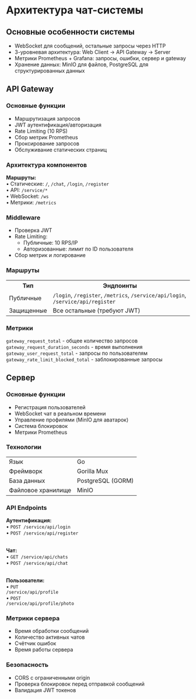 <h1>Архитектура чат-системы</h1>

<div class="container">
<h2>Основные особенности системы</h2>
<ul>
<li>WebSocket для сообщений, остальные запросы через HTTP</li>
<li>3-уровневая архитектура: Web Client → API Gateway → Server</li>
<li>Метрики Prometheus + Grafana: запросы, ошибки, сервер и gateway</li>
<li>Хранение данных: MinIO для файлов, PostgreSQL для структурированных данных</li>
</ul>
</div>

<h2>API Gateway</h2>

<div class="container">
<h3>Основные функции</h3>
<ul>
<li>Маршрутизация запросов</li>
<li>JWT аутентификация/авторизация</li>
<li>Rate Limiting (10 RPS)</li>
<li>Сбор метрик Prometheus</li>
<li>Проксирование запросов</li>
<li>Обслуживание статических страниц</li>
</ul>

<h3>Архитектура компонентов</h3>
<div class="endpoint">
<strong>Маршруты:</strong><br>
• Статические: <code>/</code>, <code>/chat</code>, <code>/login</code>, <code>/register</code><br>
• API: <code>/service/*</code><br>
• WebSocket: <code>/ws</code><br>
• Метрики: <code>/metrics</code>
</div>

<h3>Middleware</h3>
<ul>
<li>Проверка JWT</li>
<li>Rate Limiting:
    <ul>
        <li>Публичные: 10 RPS/IP</li>
        <li>Авторизованные: лимит по ID пользователя</li>
    </ul>
</li>
<li>Сбор метрик и логирование</li>
</ul>

<h3>Маршруты</h3>
<table>
<tr><th>Тип</th><th>Эндпоинты</th></tr>
<tr><td>Публичные</td><td><code>/login</code>, <code>/register</code>, <code>/metrics</code>, <code>/service/api/login</code>, <code>/service/api/register</code></td></tr>
<tr><td>Защищенные</td><td>Все остальные (требуют JWT)</td></tr>
</table>

<h3>Метрики</h3>
<div class="metrics">
<code>gateway_request_total</code> - общее количество запросов<br>
<code>gateway_request_duration_seconds</code> - время выполнения<br>
<code>gateway_user_request_total</code> - запросы по пользователям<br>
<code>gateway_rate_limit_blocked_total</code> - заблокированные запросы
</div>
</div>

<h2>Сервер</h2>

<div class="container">
<h3>Основные функции</h3>
<ul>
<li>Регистрация пользователей</li>
<li>WebSocket чат в реальном времени</li>
<li>Управление профилями (MinIO для аватарок)</li>
<li>Система блокировок</li>
<li>Метрики Prometheus</li>
</ul>

<h3>Технологии</h3>
<table>
<tr><td>Язык</td><td>Go</td></tr>
<tr><td>Фреймворк</td><td>Gorilla Mux</td></tr>
<tr><td>База данных</td><td>PostgreSQL (GORM)</td></tr>
<tr><td>Файловое хранилище</td><td>MinIO</td></tr>
</table>

<h3>API Endpoints</h3>
<div class="endpoint">
<strong>Аутентификация:</strong><br>
• <code>POST /service/api/login</code><br>
• <code>POST /service/api/register</code><br><br>

<strong>Чат:</strong><br>
• <code>GET /service/api/chats</code><br>
• <code>POST /service/api/chat</code><br><br>

<strong>Пользователи:</strong><br>
• <code>PUT /service/api/profile</code><br>
• <code>POST /service/api/profile/photo</code>
</div>

<h3>Метрики сервера</h3>
<ul>
<li>Время обработки сообщений</li>
<li>Количество активных чатов</li>
<li>Счётчик ошибок</li>
<li>Время работы сервера</li>
</ul>

<h3>Безопасность</h3>
<ul>
<li>CORS с ограниченными origin</li>
<li>Проверка блокировок перед отправкой сообщений</li>
<li>Валидация JWT токенов</li>
</ul>
</div>
